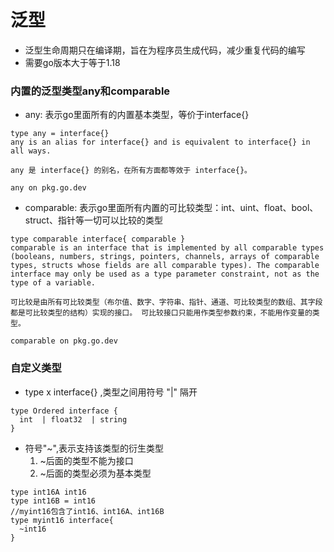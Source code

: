 # 泛型
 * 泛型生命周期只在编译期，旨在为程序员生成代码，减少重复代码的编写
 * 需要go版本大于等于1.18

### 内置的泛型类型any和comparable
 * any: 表示go里面所有的内置基本类型，等价于interface{}
  ```
  type any = interface{}
  any is an alias for interface{} and is equivalent to interface{} in all ways.
  
  any 是 interface{} 的别名，在所有方面都等效于 interface{}。

  any on pkg.go.dev
  ```
 * comparable: 表示go里面所有内置的可比较类型：int、uint、float、bool、struct、指针等一切可以比较的类型
  ```
  type comparable interface{ comparable }
  comparable is an interface that is implemented by all comparable types (booleans, numbers, strings, pointers, channels, arrays of comparable types, structs whose fields are all comparable types). The comparable interface may only be used as a type parameter constraint, not as the type of a variable.

  可比较是由所有可比较类型（布尔值、数字、字符串、指针、通道、可比较类型的数组、其字段都是可比较类型的结构）实现的接口。 可比较接口只能用作类型参数约束，不能用作变量的类型。

  comparable on pkg.go.dev
  ```
### 自定义类型
 * type x interface{} ,类型之间用符号 "|" 隔开
  ```
  type Ordered interface {
    int  | float32  | string
  }
  ```
 * 符号"~",表示支持该类型的衍生类型
     1. ~后面的类型不能为接口
     2. ~后面的类型必须为基本类型
  ```
  type int16A int16
  type int16B = int16
  //myint16包含了int16、int16A、int16B
  type myint16 interface{
    ~int16
  }
  ```